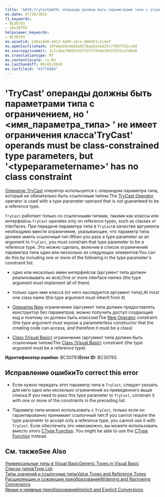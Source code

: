 ```yaml
---
title: '&#39;TryCast&#39; операнды должны быть параметрами типа с ограничением, но &#39; &lt;имя_параметра_типа&gt; &#39; не имеет ограничения класса'
ms.date: 07/20/2015
f1_keywords:
- BC30793
- vbc30793
helpviewer_keywords:
- BC30793
ms.assetid: a38a1da9-4413-4a69-a2ce-0b6d51c2c4ef
ms.openlocfilehash: 197ebeb9ce602e037baa5e4ed25c770977d1cc0d
ms.sourcegitcommit: 3c1c3ba79895335ff3737934e39372555ca7d6d0
ms.translationtype: MT
ms.contentlocale: ru-RU
ms.lasthandoff: 09/05/2018
ms.locfileid: "43776886"
---
```

# <a name="39trycast39-operands-must-be-class-constrained-type-parameters-but-39lttypeparameternamegt39-has-no-class-constraint"></a><span data-ttu-id="dd80d-102">&#39;TryCast&#39; операнды должны быть параметрами типа с ограничением, но &#39; &lt;имя_параметра_типа&gt; &#39; не имеет ограничения класса</span><span class="sxs-lookup"><span data-stu-id="dd80d-102">&#39;TryCast&#39; operands must be class-constrained type parameters, but &#39;&lt;typeparametername&gt;&#39; has no class constraint</span></span>
<span data-ttu-id="dd80d-103">[Оператор TryCast](../../visual-basic/language-reference/operators/trycast-operator.md) оператор используется с операндом параметра типа, который не обязательно быть ссылочным типом.</span><span class="sxs-lookup"><span data-stu-id="dd80d-103">The [TryCast Operator](../../visual-basic/language-reference/operators/trycast-operator.md) operator is used with a type parameter operand that is not guaranteed to be a reference type.</span></span>  
  
 <span data-ttu-id="dd80d-104">`TryCast` работает только со ссылочными типами, такими как классы или интерфейсы.</span><span class="sxs-lookup"><span data-stu-id="dd80d-104">`TryCast` operates only on reference types, such as classes or interfaces.</span></span> <span data-ttu-id="dd80d-105">При передаче параметра типа в `TryCast`в качестве аргумента необходимо ввести ограничение, указывающее, что параметр типа должен иметь ссылочный тип.</span><span class="sxs-lookup"><span data-stu-id="dd80d-105">When you pass a type parameter as an argument to `TryCast`, you must constrain that type parameter to be a reference type.</span></span> <span data-ttu-id="dd80d-106">Это можно сделать, включив в список ограничений параметра типа один или несколько из следующих элементов:</span><span class="sxs-lookup"><span data-stu-id="dd80d-106">You can do this by including one or more of the following in the type parameter's constraint list:</span></span>  
  
-   <span data-ttu-id="dd80d-107">одно или несколько имен интерфейсов (аргумент типа должен реализовывать их все);</span><span class="sxs-lookup"><span data-stu-id="dd80d-107">One or more interface names (the type argument must implement all of them)</span></span>  
  
-   <span data-ttu-id="dd80d-108">только одно имя класса (от него наследуется аргумент типа);</span><span class="sxs-lookup"><span data-stu-id="dd80d-108">At most one class name (the type argument must inherit from it)</span></span>  
  
-   <span data-ttu-id="dd80d-109">[Оператор New](../../visual-basic/language-reference/operators/new-operator.md) ограничение (аргумент типа должен предоставлять конструктор без параметров, можно получить доступ создающий код и поэтому он должен быть классом)</span><span class="sxs-lookup"><span data-stu-id="dd80d-109">The [New Operator](../../visual-basic/language-reference/operators/new-operator.md) constraint (the type argument must expose a parameterless constructor that the creating code can access, and therefore it must be a class)</span></span>  
  
-   <span data-ttu-id="dd80d-110">[Class (Visual Basic)](https://msdn.microsoft.com/library/0777c6e6-46bc-451b-ad70-57b49d4ef4f7) ограничение (аргумент типа должен быть ссылочным типом)</span><span class="sxs-lookup"><span data-stu-id="dd80d-110">The [Class (Visual Basic)](https://msdn.microsoft.com/library/0777c6e6-46bc-451b-ad70-57b49d4ef4f7) constraint (the type argument must be a reference type)</span></span>  
  
 <span data-ttu-id="dd80d-111">**Идентификатор ошибки:** BC30793</span><span class="sxs-lookup"><span data-stu-id="dd80d-111">**Error ID:** BC30793</span></span>  
  
## <a name="to-correct-this-error"></a><span data-ttu-id="dd80d-112">Исправление ошибки</span><span class="sxs-lookup"><span data-stu-id="dd80d-112">To correct this error</span></span>  
  
-   <span data-ttu-id="dd80d-113">Если нужно передать этот параметр типа в `TryCast`, следует указать для него одно или несколько ограничений из приведенного выше списка.</span><span class="sxs-lookup"><span data-stu-id="dd80d-113">If you need to pass this type parameter to `TryCast`, constrain it with one or more of the constraints in the preceding list.</span></span>  
  
-   <span data-ttu-id="dd80d-114">Параметр типа можно использовать с `TryCast`, только если он гарантированно принимает ссылочный тип.</span><span class="sxs-lookup"><span data-stu-id="dd80d-114">If you cannot require the type parameter to accept only a reference type, you cannot use it with `TryCast`.</span></span> <span data-ttu-id="dd80d-115">Если обеспечить это невозможно, вы можете использовать вместо этого [CType Function](../../visual-basic/language-reference/functions/ctype-function.md) .</span><span class="sxs-lookup"><span data-stu-id="dd80d-115">You might be able to use the [CType Function](../../visual-basic/language-reference/functions/ctype-function.md) instead.</span></span>  
  
## <a name="see-also"></a><span data-ttu-id="dd80d-116">См. также</span><span class="sxs-lookup"><span data-stu-id="dd80d-116">See Also</span></span>  
 [<span data-ttu-id="dd80d-117">Универсальные типы в Visual Basic</span><span class="sxs-lookup"><span data-stu-id="dd80d-117">Generic Types in Visual Basic</span></span>](../../visual-basic/programming-guide/language-features/data-types/generic-types.md)  
 [<span data-ttu-id="dd80d-118">Список типов</span><span class="sxs-lookup"><span data-stu-id="dd80d-118">Type List</span></span>](../../visual-basic/language-reference/statements/type-list.md)  
 [<span data-ttu-id="dd80d-119">Типы значений и ссылочные типы</span><span class="sxs-lookup"><span data-stu-id="dd80d-119">Value Types and Reference Types</span></span>](../../visual-basic/programming-guide/language-features/data-types/value-types-and-reference-types.md)  
 [<span data-ttu-id="dd80d-120">Расширяющие и сужающие преобразования</span><span class="sxs-lookup"><span data-stu-id="dd80d-120">Widening and Narrowing Conversions</span></span>](../../visual-basic/programming-guide/language-features/data-types/widening-and-narrowing-conversions.md)  
 [<span data-ttu-id="dd80d-121">Явные и неявные преобразования</span><span class="sxs-lookup"><span data-stu-id="dd80d-121">Implicit and Explicit Conversions</span></span>](../../visual-basic/programming-guide/language-features/data-types/implicit-and-explicit-conversions.md)
